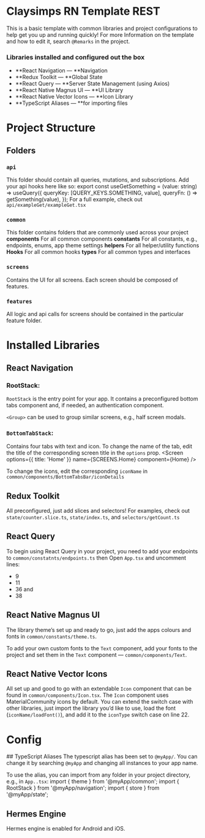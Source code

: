 # Claysimps RN Template REST
This is a basic template with common libraries and project configurations to help get you up and running quickly! For more Information on the template and how to edit it, search `@Remarks` in the project.

### Libraries installed and configured out the box
* **React Navigation — **Navigation
* **Redux Toolkit — **Global State
*  **React Query — **Server State Management (using Axios)
*  **React Native Magnus UI — **UI Library
*  **React Native Vector Icons — **Icon Library
* **TypeScript Aliases — **for importing files

# Project Structure 
## Folders
### `api`
This folder should contain all queries, mutations, and subscriptions. 
Add your api hooks here like so:
export const useGetSomething = (value: string) =>
  useQuery<Something>({
    queryKey: [QUERY_KEYS.SOMETHING, value],
    queryFn: () => getSomething(value),
  });
For a full example, check out `api/exampleGet/exampleGet.tsx`

### `common`
This folder contains folders that are commonly used across your project
**components**
For all common components
**constants**
For all constants, e.g., endpoints, enums, app theme settings
**helpers**
For all helper/utility functions
**Hooks**
For all common hooks
**types**
For all common types and interfaces

### `screens`
Contains the UI for all screens. Each screen should be composed of features.

### `features`
All logic and api calls for screens should be contained in the particular feature folder. 

# Installed Libraries
## React Navigation
### RootStack:
`RootStack` is the entry point for your app. It contains a preconfigured bottom tabs component and, if needed, an authentication component. 

`<Group>` can be used to group similar screens, e.g., half screen modals.

### `BottomTabStack`:
Contains four tabs with text and icon. To change the name of the tab, edit the title of the corresponding screen title in the `options` prop.
<Screen options={{ title: 'Home' }} name={SCREENS.Home} component={Home} />

To change the icons, edit the corresponding `iconName` in `common/components/BottomTabsBar/iconDetails`

## Redux Toolkit
All preconfigured, just add slices and selectors! For examples, check out `state/counter.slice.ts`, `state/index.ts`, and `selectors/getCount.ts` 

## React Query
To begin using React Query in your project, you need to add your endpoints to `common/constatnts/endpoints.ts` then Open `App.tsx` and uncomment lines:
* 9
* 11
* 36 and
* 38
## React Native Magnus UI
The library theme’s set up and ready to go, just add the apps colours and fonts in `common/constants/theme.ts`.

To add your own custom fonts to the `Text` component, add your fonts to the project and set them in the `Text` component — `common/components/Text`.

## React Native Vector Icons
All set up and good to go with an extendable `Icon` component that can be found in `common/components/Icon.tsx`. The `Icon` component uses MaterialCommunity icons by default. You can extend the switch case with other libraries, just import the library you’d like to use, load the font (`iconName/loadFont()`), and add it to the `iconType` switch case on line 22.

# Config
## TypeScript Aliases
The typescript alias has been set to `@myApp/`. You can change it by searching `@myApp` and changing all instances to your app name. 

To use the alias, you can import from any folder in your project directory, e.g., in `App..tsx`:
import { theme } from '@myApp/common';
import { RootStack } from '@myApp/navigation';
import { store } from '@myApp/state';

## Hermes Engine
Hermes engine is enabled for Android and iOS.
